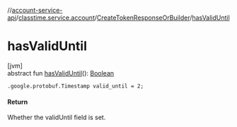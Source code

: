 //[account-service-api](../../../index.md)/[classtime.service.account](../index.md)/[CreateTokenResponseOrBuilder](index.md)/[hasValidUntil](has-valid-until.md)

# hasValidUntil

[jvm]\
abstract fun [hasValidUntil](has-valid-until.md)(): [Boolean](https://kotlinlang.org/api/latest/jvm/stdlib/kotlin/-boolean/index.html)

`.google.protobuf.Timestamp valid_until = 2;`

#### Return

Whether the validUntil field is set.
